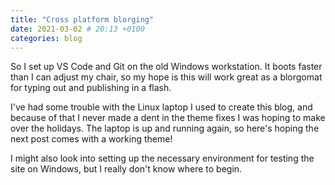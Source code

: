 ```yaml
---
title: "Cross platform blorging"
date: 2021-03-02 # 20:13 +0100
categories: blog
---
```


So I set up VS Code and Git on the old Windows workstation. It boots faster than I can adjust my chair, so my hope is this will work great as a blorgomat for typing out and publishing in a flash.

<!--more-->

I've had some trouble with the Linux laptop I used to create this blog, and because of that I never made a dent in the theme fixes I was hoping to make over the holidays. The laptop is up and running again, so here's hoping the next post comes with a working theme!

I might also look into setting up the necessary environment for testing the site on Windows, but I really don't know where to begin.
